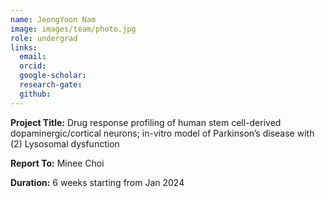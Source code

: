 ```yaml
---
name: JeongYoon Nam
image: images/team/photo.jpg
role: undergrad
links:
  email:
  orcid:
  google-scholar:
  research-gate:
  github:
---
```


<strong>Project Title:</strong> Drug response profiling of human stem cell-derived dopaminergic/cortical neurons; in-vitro model of Parkinson’s disease with (2) Lysosomal dysfunction <br>

<strong>Report To:</strong> Minee Choi <br>

<strong>Duration:</strong> 6 weeks starting from Jan 2024
